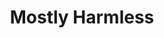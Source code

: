 ---
title: "Mostly Harmless"
bookCover: "/assets/book-covers/mostly-harmless.jpg"
slug: "mostly-harmless"
bookAuthor: "Douglas Adams"
rating: 10
done: false
tags: []
summary: false
detailedNotes: false
amazonLink: ""
amazonAffiliateLink: ""
---